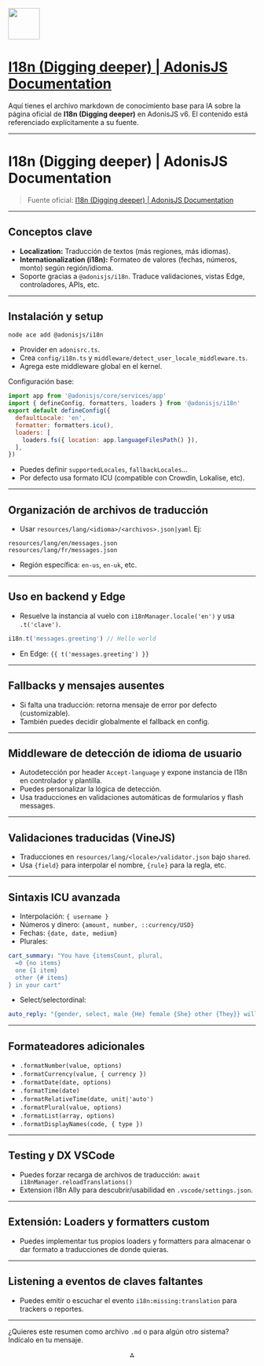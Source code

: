 <img src="https://r2cdn.perplexity.ai/pplx-full-logo-primary-dark%402x.png" style="height:64px;margin-right:32px"/>

# [I18n (Digging deeper) | AdonisJS Documentation](https://docs.adonisjs.com/guides/digging-deeper/i18n)

Aquí tienes el archivo markdown de conocimiento base para IA sobre la página oficial de **I18n (Digging deeper)** en AdonisJS v6. El contenido está referenciado explícitamente a su fuente.

***

# I18n (Digging deeper) | AdonisJS Documentation

> Fuente oficial: [I18n (Digging deeper) | AdonisJS Documentation](https://docs.adonisjs.com/guides/digging-deeper/i18n)

***

## Conceptos clave

- **Localization:** Traducción de textos (más regiones, más idiomas).
- **Internationalization (i18n):** Formateo de valores (fechas, números, monto) según región/idioma.
- Soporte gracias a `@adonisjs/i18n`. Traduce validaciones, vistas Edge, controladores, APIs, etc.

***

## Instalación y setup

```bash
node ace add @adonisjs/i18n
```

- Provider en `adonisrc.ts`.
- Crea `config/i18n.ts` y `middleware/detect_user_locale_middleware.ts`.
- Agrega este middleware global en el kernel.

Configuración base:

```js
import app from '@adonisjs/core/services/app'
import { defineConfig, formatters, loaders } from '@adonisjs/i18n'
export default defineConfig({
  defaultLocale: 'en',
  formatter: formatters.icu(),
  loaders: [
    loaders.fs({ location: app.languageFilesPath() }),
  ],
})
```

- Puedes definir `supportedLocales`, `fallbackLocales`…
- Por defecto usa formato ICU (compatible con Crowdin, Lokalise, etc).

***

## Organización de archivos de traducción

- Usar `resources/lang/<idioma>/<archivos>.json|yaml`
Ej:

```
resources/lang/en/messages.json
resources/lang/fr/messages.json
```

- Región específica: `en-us`, `en-uk`, etc.

***

## Uso en backend y Edge

- Resuelve la instancia al vuelo con `i18nManager.locale('en')` y usa `.t('clave')`.

```js
i18n.t('messages.greeting') // Hello world
```

- En Edge: `{{ t('messages.greeting') }}`

***

## Fallbacks y mensajes ausentes

- Si falta una traducción: retorna mensaje de error por defecto (customizable).
- También puedes decidir globalmente el fallback en config.

***

## Middleware de detección de idioma de usuario

- Autodetección por header `Accept-language` y expone instancia de I18n en controlador y plantilla.
- Puedes personalizar la lógica de detección.
- Usa traducciones en validaciones automáticas de formularios y flash messages.

***

## Validaciones traducidas (VineJS)

- Traducciones en `resources/lang/<locale>/validator.json` bajo `shared`.
- Usa `{field}` para interpolar el nombre, `{rule}` para la regla, etc.

***

## Sintaxis ICU avanzada

- Interpolación: `{ username }`
- Números y dinero: `{amount, number, ::currency/USD}`
- Fechas: `{date, date, medium}`
- Plurales:

```yaml
cart_summary: "You have {itemsCount, plural,
  =0 {no items}
  one {1 item}
  other {# items}
} in your cart"
```

- Select/selectordinal:

```yaml
auto_reply: "{gender, select, male {He} female {She} other {They}} will reply"
```


***

## Formateadores adicionales

- `.formatNumber(value, options)`
- `.formatCurrency(value, { currency })`
- `.formatDate(date, options)`
- `.formatTime(date)`
- `.formatRelativeTime(date, unit|'auto')`
- `.formatPlural(value, options)`
- `.formatList(array, options)`
- `.formatDisplayNames(code, { type })`

***

## Testing y DX VSCode

- Puedes forzar recarga de archivos de traducción:
`await i18nManager.reloadTranslations()`
- Extension i18n Ally para descubrir/usabilidad en `.vscode/settings.json`.

***

## Extensión: Loaders y formatters custom

- Puedes implementar tus propios loaders y formatters para almacenar o dar formato a traducciones de donde quieras.

***

## Listening a eventos de claves faltantes

- Puedes emitir o escuchar el evento `i18n:missing:translation` para trackers o reportes.

***

¿Quieres este resumen como archivo `.md` o para algún otro sistema? Indícalo en tu mensaje.

<div style="text-align: center">⁂</div>

[^1]: https://docs.adonisjs.com/guides/digging-deeper/i18n

